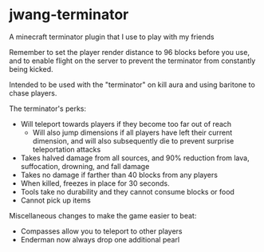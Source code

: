 # jwang-terminator
A minecraft terminator plugin that I use to play with my friends

Remember to set the player render distance to 96 blocks before you use, and to enable flight on the server to prevent the terminator from constantly being kicked.

Intended to be used with the "terminator" on kill aura and using baritone to chase players. 

The terminator's perks:
- Will teleport towards players if they become too far out of reach
  - Will also jump dimensions if all players have left their current dimension, and will also subsequently die to prevent surprise teleportation attacks
- Takes halved damage from all sources, and 90% reduction from lava, suffocation, drowning, and fall damage
- Takes no damage if farther than 40 blocks from any players
- When killed, freezes in place for 30 seconds. 
- Tools take no durability and they cannot consume blocks or food
- Cannot pick up items

Miscellaneous changes to make the game easier to beat:
- Compasses allow you to teleport to other players
- Enderman now always drop one additional pearl

